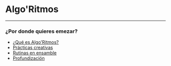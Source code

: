 # Algo'Ritmos

---

### ¿Por donde quieres emezar?

* [¿Qué es Algo'Ritmos?](divulgacion.md)
* [Prácticas creativas](practicas/intro.md)
* [Rutinas en ensamble](rutinas/intro.md)
* [Profundización](profundizacion.md)
